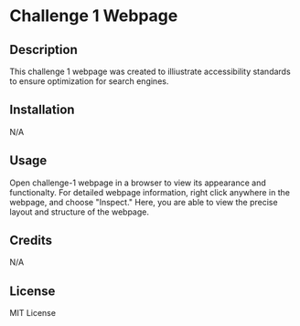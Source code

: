 # Challenge 1 Webpage

## Description

This challenge 1 webpage was created to illiustrate accessibility standards to ensure optimization for search engines.


## Installation

N/A

## Usage

Open challenge-1 webpage in a browser to view its appearance and functionalty. For detailed webpage information, right click anywhere in the webpage, and choose "Inspect." Here, you are able to view the precise layout and structure of the webpage.


## Credits

N/A

## License

MIT License

